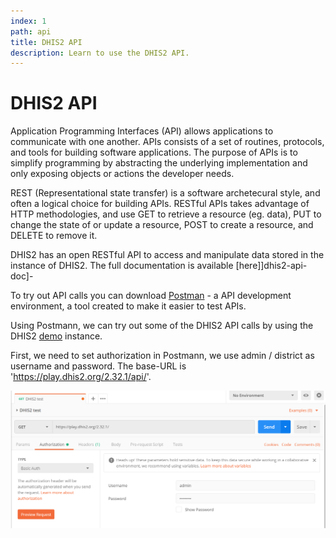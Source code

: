 ```yaml
---
index: 1
path: api
title: DHIS2 API
description: Learn to use the DHIS2 API.
---
```


# DHIS2 API

Application Programming Interfaces (API) allows applications to communicate with one another. APIs consists of a set of routines, protocols, and tools for building software applications. The purpose of APIs is to simplify programming by abstracting the underlying implementation and only exposing objects or actions the developer needs.


REST (Representational state transfer) is a software archetecural style, and often a logical choice for building APIs. RESTful APIs takes advantage of HTTP methodologies, and use GET to retrieve a resource (eg. data), PUT to change the state of or update a resource, POST to create a resource, and DELETE to remove it.


DHIS2 has an open RESTful API to  access and manipulate data stored in the instance of DHIS2. The full documentation is available [here]]dhis2-api-doc]-



To try out API calls you can download [Postman][postman] - a API development environment, a tool created to make it easier to test APIs.


Using Postmann, we can try out some of the DHIS2 API calls by using the DHIS2 [demo][dhis2-demo] instance.


First, we need to set authorization in Postmann, we use admin / district as username and password. The base-URL is 'https://play.dhis2.org/2.32.1/api/'.

![Postman][postman-image]

[dhis2-api-doc]: https://docs.dhis2.org/2.22/en/developer/html/ch01.html
[postman]: https://www.getpostman.com/downloads/
[dhis2-demo]: https://play.dhis2.org/2.32.1/
[postman-image]: images/dhis2_login_postman.PNG
